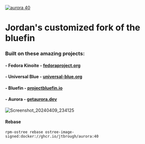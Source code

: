 [![aurora 40](https://github.com/jtbrough/bluefin/actions/workflows/build-40-aurora.yml/badge.svg)](https://github.com/jtbrough/bluefin/actions/workflows/build-40-aurora.yml)

# Jordan's customized fork of the bluefin

### Built on these amazing projects:

#### - Fedora Kinoite - [fedoraproject.org](https://fedoraproject.org/atomic-desktops/kinoite/)

#### - Universal Blue - [universal-blue.org](https://universal-blue.org/)

#### - Bluefin - [projectbluefin.io](https://projectbluefin.io)

#### - Aurora - [getaurora.dev](https://getaurora.dev)

![Screenshot_20240409_234125](https://github.com/ublue-os/bluefin/assets/1264109/08a294ba-c182-4329-aaa2-0d402a92071f)

#### Rebase
```
rpm-ostree rebase ostree-image-signed:docker://ghcr.io/jtbrough/aurora:40
```
